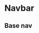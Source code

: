 # Navbar

## Base nav

<code-preview>
  <template>
  <nav class="flex flex-col items-center px-3 py-3 bg-gray-100 md:py-1 md:flex-row">
  <div class="flex items-center justify-between w-full h-full md:w-auto">
    <a class="text-xl" href="#">Navbar</a>
    <button class="md:hidden" type="button" aria-controls="navbarSupportedContent" aria-expanded="false" aria-label="Toggle navigation">
      <i class="fa-solid fa-xl fa-bars"></i>
    </button>
  </div>


  <div class="flex-col flex-wrap items-center justify-between hidden w-full md:flex-row md:flex md:text-center">
    <ul class="flex flex-col flex-wrap justify-between w-full md:flex-row md:w-auto">
      <li>
        <a
        href="#"
        class="inline-block py-3 text-base font-normal leading-6 text-gray-900 no-underline align-middle border-transparent border-solid rounded cursor-pointer md:px-4 focus:outline-none active:text-gray-900">
        Home
      </a>
      </li>
      <li>
          <a
            href="#"
            class="inline-block py-3 text-base font-normal leading-6 text-gray-600 no-underline align-middle border-transparent border-solid rounded cursor-pointer md:px-4 hover:text-gray-700 focus:outline-none active:text-gray-900">
            Link
          </a>
      </li>
      <li>
        <details class="inline-block">
          <summary class="py-3 text-base font-normal leading-6 text-gray-600 no-underline align-middle list-none border-transparent border-solid rounded cursor-pointer md:px-4 hover:text-gray-700 focus:outline-none active:text-gray-900">Dropdown <span class="text-xs">&#9660;</span></summary>
          <div class="absolute w-auto py-2 text-left bg-white border border-gray-400 rounded">
            <a tabindex="0" class="block px-4 py-2 text-base font-normal leading-6 text-gray-800 no-underline align-middle cursor-pointer hover:bg-gray-300" href="#">Action</a>
            <a tabindex="0" class="block px-4 py-2 text-base font-normal leading-6 text-gray-800 no-underline align-middle cursor-pointer hover:bg-gray-300" href="#">Another action</a>
            <hr/>
            <a tabindex="0" class="block px-4 py-2 text-base font-normal leading-6 text-gray-800 no-underline align-middle cursor-pointer hover:bg-gray-300" href="#">Something else here</a>
          </div>
        </details>
      </li>
      <li>
        <a
          class="inline-block py-3 text-base font-normal leading-6 text-gray-400 no-underline align-middle border-transparent border-solid rounded cursor-not-allowed pointer-events-none md:px-4 hover:gray-gray-700 focus:outline-none active:text-gray-900">
          Disabled
        </a>
      </li>
    </ul>
    <form class="w-full md:w-auto">
      <input class="px-3 py-2 placeholder-gray-600 align-middle bg-white border border-gray-400 rounded outline-none focus:border-blue-600 focus:shadow-outline" type="search" placeholder="Search" aria-label="Search">
      <button
  type="button"
  class="inline-block px-3 py-2 my-1 text-base font-normal leading-6 text-center text-green-500 align-middle transition-colors duration-200 border border-green-500 border-solid rounded cursor-pointer hover:text-white hover:bg-green-500 active:text-white active:bg-green-500 focus:outline-none">
  Search
</button>
    </form>
  </div>
</nav>
  </template>
</code-preview>